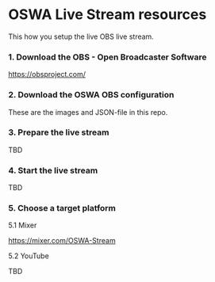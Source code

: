 # OSWA Live Stream resources

This how you setup the live OBS live stream.

### 1. Download the OBS - Open Broadcaster Software

https://obsproject.com/

### 2. Download the OSWA OBS configuration

These are the images and JSON-file in this repo.

### 3. Prepare the live stream

TBD

### 4. Start the live stream

TBD

### 5. Choose a target platform

5.1 Mixer

https://mixer.com/OSWA-Stream

5.2 YouTube

TBD
